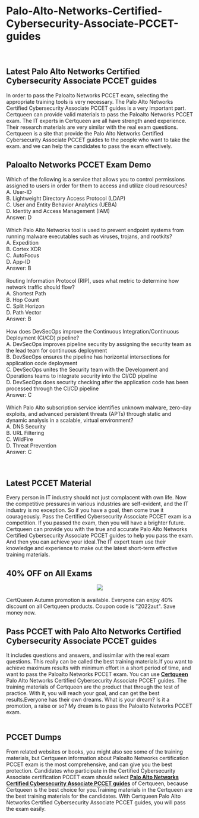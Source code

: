 # Palo-Alto-Networks-Certified-Cybersecurity-Associate-PCCET-guides
<br />
<h2>
	Latest Palo Alto Networks Certified Cybersecurity Associate PCCET guides
</h2>
In order to pass the Paloalto Networks PCCET exam, selecting the appropriate training tools is very necessary. The Palo Alto Networks Certified Cybersecurity Associate PCCET guides is a very important part. Certqueen can provide valid materials to pass the Paloalto Networks PCCET exam. The IT experts in Certqueen are all have strength aned experience. Their research materials are very similar with the real exam questions. Certqueen is a site that provide the Palo Alto Networks Certified Cybersecurity Associate PCCET guides to the people who want to take the exam. and we can help the candidates to pass the exam effectively.
<h2>
	Paloalto Networks PCCET Exam Demo
</h2>
Which of the following is a service that allows you to control permissions assigned to users in order for them to access and utilize cloud resources? <br />
A. User-ID <br />
B. Lightweight Directory Access Protocol (LDAP) <br />
C. User and Entity Behavior Analytics (UEBA) <br />
D. Identity and Access Management (IAM) <br />
Answer: D<br />
<br />
Which Palo Alto Networks tool is used to prevent endpoint systems from running malware executables such as viruses, trojans, and rootkits? <br />
A. Expedition <br />
B. Cortex XDR <br />
C. AutoFocus <br />
D. App-ID <br />
Answer: B<br />
<br />
Routing Information Protocol (RIP), uses what metric to determine how network traffic should flow? <br />
A. Shortest Path <br />
B. Hop Count <br />
C. Split Horizon <br />
D. Path Vector <br />
Answer: B<br />
<br />
How does DevSecOps improve the Continuous Integration/Continuous Deployment (CI/CD) pipeline? <br />
A. DevSecOps improves pipeline security by assigning the security team as the lead team for continuous deployment <br />
B. DevSecOps ensures the pipeline has horizontal intersections for application code deployment <br />
C. DevSecOps unites the Security team with the Development and Operations teams to integrate security into the CI/CD pipeline <br />
D. DevSecOps does security checking after the application code has been processed through the CI/CD pipeline <br />
Answer: C<br />
<br />
Which Palo Alto subscription service identifies unknown malware, zero-day exploits, and advanced persistent threats (APTs) through static and dynamic analysis in a scalable, virtual environment? <br />
A. DNS Security <br />
B. URL Filtering <br />
C. WildFire <br />
D. Threat Prevention <br />
Answer: C<br />
<br />
<br />
<h2>
	Latest  PCCET Material
</h2>
Every person in IT industry should not just complacent with own life. Now the competitive pressures in various industries are self-evident, and the IT industry is no exception. So if you have a goal, then come true it courageously. Pass the Certified Cybersecurity Associate PCCET exam is a competition. If you passed the exam, then you will have a brighter future. Certqueen can provide you with the true and accurate Palo Alto Networks Certified Cybersecurity Associate PCCET guides to help you pass the exam. And then you can achieve your ideal.The IT expert team use their knowledge and experience to make out the latest short-term effective training materials.
<h2>
	40% OFF on All Exams
</h2>
<div style="text-align:center;">
	<a href="https://www.certqueen.com/promotion.asp"><img src="http://www.h12-261.com/wp-content/uploads/2022/09/CQ-Autumn-Promo-2022-e1662363849613.jpg" /></a>
</div>
<br />
CertQueen Autumn promotion is available. Everyone can enjoy 40% discount on all Certqueen products. Coupon code is "2022aut". Save money now.<br />
<h2>
	Pass PCCET with Palo Alto Networks Certified Cybersecurity Associate PCCET guides
</h2>
It includes questions and answers, and issimilar with the real exam questions. This really can be called the best training materials.If you want to achieve maximum results with minimum effort in a short period of time, and want to pass the Paloalto Networks PCCET exam. You can use <a href="http://www.certqueen.com/" target="_blank"><strong>Certqueen</strong></a> Palo Alto Networks Certified Cybersecurity Associate PCCET guides. The training materials of Certqueen are the product that through the test of practice. With it, you will reach your goal, and can get the best results.Everyone has their own dreams. What is your dream? Is it a promotion, a raise or so? My dream is to pass the Paloalto Networks PCCET exam.<br />
<br />
<h2>
	PCCET Dumps
</h2>
From related websites or books, you might also see some of the training materials, but Certqueen information about Paloalto Networks certification PCCET exam is the most comprehensive, and can give you the best protection. Candidates who participate in the Certified Cybersecurity Associate certification PCCET exam should select <a href="https://www.certqueen.com/PCCET.html" target="_blank"><strong>Palo Alto Networks Certified Cybersecurity Associate PCCET guides</strong></a> of Certqueen, because Certqueen is the best choice for you.Training materials in the Certqueen are the best training materials for the candidates. With Certqueen Palo Alto Networks Certified Cybersecurity Associate PCCET guides, you will pass the exam easily.
